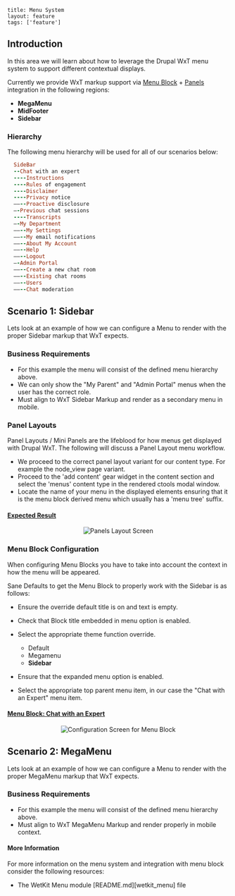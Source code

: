 ```
title: Menu System
layout: feature
tags: ['feature']
```

## Introduction

In this area we will learn about how to leverage the Drupal WxT menu system to support different contextual displays.

Currently we provide WxT markup support via [Menu Block][menu_block] + [Panels][panels] integration in the following regions:

* **MegaMenu**
* **MidFooter**
* **Sidebar**

### Hierarchy

The following menu hierarchy will be used for all of our scenarios below:

```rb
  SideBar
  --Chat with an expert
  ----Instructions
  ----Rules of engagement
  ----Disclaimer
  ----Privacy notice
  ——--Proactive disclosure
  —-Previous chat sessions
  ----Transcripts
  —-My Department
  ——--My Settings
  ——--My email notifications
  ——--About My Account
  ——--Help
  ——--Logout
  —-Admin Portal
  ——--Create a new chat room
  ——--Existing chat rooms
  ——--Users
  ——--Chat moderation
```

## Scenario 1: Sidebar

Lets look at an example of how we can configure a Menu to render with the proper Sidebar markup that WxT expects.

### Business Requirements

  * For this example the menu will consist of the defined menu hierarchy above.
  * We can only show the "My Parent" and "Admin Portal" menus when the user has the correct role.
  * Must align to WxT Sidebar Markup and render as a secondary menu in mobile.

### Panel Layouts

Panel Layouts / Mini Panels are the lifeblood for how menus get displayed with Drupal WxT. The following will discuss a Panel Layout menu workflow.

* We proceed to the correct panel layout variant for our content type. For example the node_view page variant.
* Proceed to the 'add content' gear widget in the content section and select the 'menus' content type in the rendered ctools modal window.
* Locate the name of your menu in the displayed elements ensuring that it is the menu block derived menu which usually has a 'menu tree' suffix.

<div class="panel-group" id="accordion">
  <div class="panel panel-default">
    <div class="panel-heading">
      <h4 class="panel-title">
        <a data-toggle="collapse" data-parent="#accordion" href="#collapseOne">
          Expected Result
        </a>
      </h4>
    </div>
    <div id="collapseOne" class="panel-collapse collapse in">
      <div class="panel-body">
        <p align="center">
          <img alt="Panels Layout Screen" src="https://dl.dropboxusercontent.com/u/38413195/drupalwxt/features/menu/scenario_1b_backend.png" class="img-responsive">
        </p>
      </div>
    </div>
  </div>
</div>

### Menu Block Configuration

When configuring Menu Blocks you have to take into account the context in how the menu will be appeared.

Sane Defaults to get the Menu Block to properly work with the Sidebar is as follows:

* Ensure the override default title is on and text is empty.
* Check that Block title embedded in menu option is enabled.
* Select the appropriate theme function override.

  * Default
  * Megamenu
  * **Sidebar**

* Ensure that the expanded menu option is enabled.
* Select the appropriate top parent menu item, in our case the "Chat with an Expert" menu item.

<div class="panel-group" id="accordion">
  <div class="panel panel-default">
    <div class="panel-heading">
      <h4 class="panel-title">
        <a data-toggle="collapse" data-parent="#accordion" href="#collapseTwo">
          Menu Block: Chat with an Expert
        </a>
      </h4>
    </div>
    <div id="collapseTwo" class="panel-collapse collapse in">
      <div class="panel-body">
        <p align="center">
          <img alt="Configuration Screen for Menu Block" src="https://dl.dropboxusercontent.com/u/38413195/drupalwxt/features/menu/scenario_1a_menublock_1b.png" class="img-responsive">
        </p>
      </div>
    </div>
  </div>
</div>

## Scenario 2: MegaMenu

Lets look at an example of how we can configure a Menu to render with the proper MegaMenu markup that WxT expects.

### Business Requirements

  * For this example the menu will consist of the defined menu hierarchy above.
  * Must align to WxT MegaMenu Markup and render properly in mobile context.

<div class="bs-callout bs-callout-info">
  <h4>More Information</h4>
  <p>For more information on the menu system and integration with menu block consider the following resources:</p>
  <ul>
    <li>The WetKit Menu module [README.md][wetkit_menu] file</li>
  </ul>
</div>

<!-- Links Referenced -->

[menu_block]:       http://drupal.org/project/menu_block
[panels]:           http://drupal.org/project/panels
[wetkit_menu]:      http://wiki.drupalwxt.org/wxt/menu/
